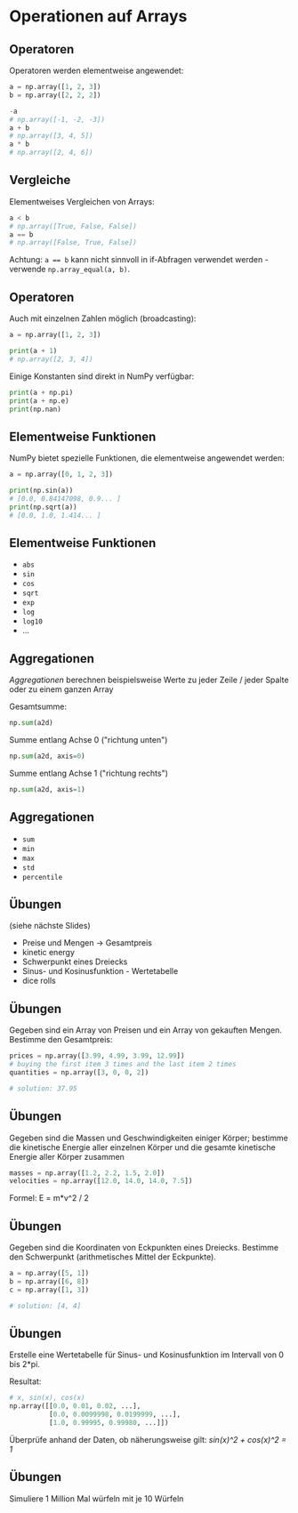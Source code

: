# Operationen auf Arrays

## Operatoren

Operatoren werden elementweise angewendet:

```py
a = np.array([1, 2, 3])
b = np.array([2, 2, 2])

-a
# np.array([-1, -2, -3])
a + b
# np.array([3, 4, 5])
a * b
# np.array([2, 4, 6])
```

## Vergleiche

Elementweises Vergleichen von Arrays:

```py
a < b
# np.array([True, False, False])
a == b
# np.array([False, True, False])
```

Achtung: `a == b` kann nicht sinnvoll in if-Abfragen verwendet werden - verwende `np.array_equal(a, b)`.

## Operatoren

Auch mit einzelnen Zahlen möglich (broadcasting):

```py
a = np.array([1, 2, 3])

print(a + 1)
# np.array([2, 3, 4])
```

Einige Konstanten sind direkt in NumPy verfügbar:

```py
print(a + np.pi)
print(a + np.e)
print(np.nan)
```

## Elementweise Funktionen

NumPy bietet spezielle Funktionen, die elementweise angewendet werden:

```py
a = np.array([0, 1, 2, 3])

print(np.sin(a))
# [0.0, 0.84147098, 0.9... ]
print(np.sqrt(a))
# [0.0, 1.0, 1.414... ]
```

## Elementweise Funktionen

- `abs`
- `sin`
- `cos`
- `sqrt`
- `exp`
- `log`
- `log10`
- ...

## Aggregationen

_Aggregationen_ berechnen beispielsweise Werte zu jeder Zeile / jeder Spalte oder zu einem ganzen Array

Gesamtsumme:

```py
np.sum(a2d)
```

Summe entlang Achse 0 ("richtung unten")

```py
np.sum(a2d, axis=0)
```

Summe entlang Achse 1 ("richtung rechts")

```py
np.sum(a2d, axis=1)
```

## Aggregationen

- `sum`
- `min`
- `max`
- `std`
- `percentile`

## Übungen

(siehe nächste Slides)

- Preise und Mengen -> Gesamtpreis
- kinetic energy
- Schwerpunkt eines Dreiecks
- Sinus- und Kosinusfunktion - Wertetabelle
- dice rolls

## Übungen

Gegeben sind ein Array von Preisen und ein Array von gekauften Mengen. Bestimme den Gesamtpreis:

```py
prices = np.array([3.99, 4.99, 3.99, 12.99])
# buying the first item 3 times and the last item 2 times
quantities = np.array([3, 0, 0, 2])

# solution: 37.95
```

## Übungen

Gegeben sind die Massen und Geschwindigkeiten einiger Körper; bestimme die kinetische Energie aller einzelnen Körper und die gesamte kinetische Energie aller Körper zusammen

```py
masses = np.array([1.2, 2.2, 1.5, 2.0])
velocities = np.array([12.0, 14.0, 14.0, 7.5])
```

Formel: E = m\*v^2 / 2

## Übungen

Gegeben sind die Koordinaten von Eckpunkten eines Dreiecks. Bestimme den Schwerpunkt (arithmetisches Mittel der Eckpunkte).

```py
a = np.array([5, 1])
b = np.array([6, 8])
c = np.array([1, 3])

# solution: [4, 4]
```

## Übungen

Erstelle eine Wertetabelle für Sinus- und Kosinusfunktion im Intervall von 0 bis 2\*pi.

Resultat:

```py
# x, sin(x), cos(x)
np.array([[0.0, 0.01, 0.02, ...],
          [0.0, 0.0099998, 0.0199999, ...],
          [1.0, 0.99995, 0.99980, ...]])
```

Überprüfe anhand der Daten, ob näherungsweise gilt: _sin(x)^2 + cos(x)^2 = 1_

## Übungen

Simuliere 1 Million Mal würfeln mit je 10 Würfeln
